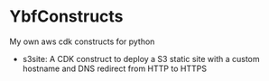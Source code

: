 # YbfConstructs

My own aws cdk constructs for python

- s3site: A CDK construct to deploy a S3 static site with a custom hostname and DNS redirect from HTTP to HTTPS
